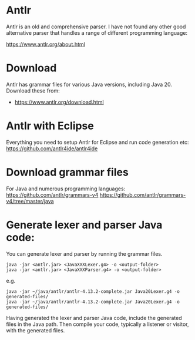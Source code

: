 # Antlr
Antlr is an old and comprehensive parser. I have not found any other good alternative parser that handles a range of different programming language:

https://www.antlr.org/about.html


# Download
Antlr has grammar files for various Java versions, including Java 20.  Download these from:

- https://www.antlr.org/download.html

# Antlr with Eclipse
Everything you need to setup Antlr for Eclipse and run code generation etc:
https://github.com/antlr4ide/antlr4ide

# Download grammar files
For Java and numerous programming languages: https://github.com/antlr/grammars-v4
https://github.com/antlr/grammars-v4/tree/master/java


# Generate lexer and parser Java code:
You can generate lexer and parser by running the grammar files.  
```
java -jar <antlr.jar> <JavaXXXLexer.g4> -o <output-folder>
java -jar <antlr.jar> <JavaXXXParser.g4> -o <output-folder>
```

e.g.

```
java -jar ~/java/antlr/antlr-4.13.2-complete.jar Java20Lexer.g4 -o generated-files/
java -jar ~/java/antlr/antlr-4.13.2-complete.jar Java20Lexer.g4 -o generated-files/
```

Having generated the lexer and parser Java code, include the generated files in the Java path. Then compile your code, typically a listener or visitor, with the generated files.